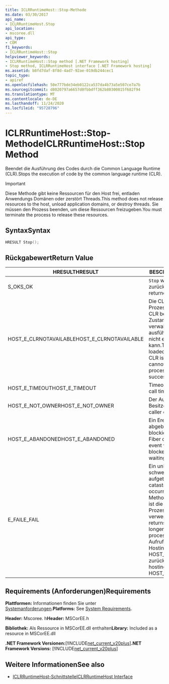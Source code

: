 ```yaml
---
title: ICLRRuntimeHost::Stop-Methode
ms.date: 03/30/2017
api_name:
- ICLRRuntimeHost.Stop
api_location:
- mscoree.dll
api_type:
- COM
f1_keywords:
- ICLRRuntimeHost::Stop
helpviewer_keywords:
- ICLRRuntimeHost::Stop method [.NET Framework hosting]
- Stop method, ICLRRuntimeHost interface [.NET Framework hosting]
ms.assetid: b8fd7daf-8f8d-4ad7-92ae-019db244cec1
topic_type:
- apiref
ms.openlocfilehash: 50e777bde34eb0122ca537da4b73a5e507ce7a7b
ms.sourcegitcommit: d8020797a6657d0fbbdff362b80300815f682f94
ms.translationtype: MT
ms.contentlocale: de-DE
ms.lasthandoff: 11/24/2020
ms.locfileid: "95728796"
---
```

# <a name="iclrruntimehoststop-method"></a><span data-ttu-id="430d9-102">ICLRRuntimeHost::Stop-Methode</span><span class="sxs-lookup"><span data-stu-id="430d9-102">ICLRRuntimeHost::Stop Method</span></span>

<span data-ttu-id="430d9-103">Beendet die Ausführung des Codes durch die Common Language Runtime (CLR).</span><span class="sxs-lookup"><span data-stu-id="430d9-103">Stops the execution of code by the common language runtime (CLR).</span></span>  
  
> [!IMPORTANT]
> <span data-ttu-id="430d9-104">Diese Methode gibt keine Ressourcen für den Host frei, entladen Anwendungs Domänen oder zerstört Threads.</span><span class="sxs-lookup"><span data-stu-id="430d9-104">This method does not release resources to the host, unload application domains, or destroy threads.</span></span> <span data-ttu-id="430d9-105">Sie müssen den Prozess beenden, um diese Ressourcen freizugeben.</span><span class="sxs-lookup"><span data-stu-id="430d9-105">You must terminate the process to release these resources.</span></span>  
  
## <a name="syntax"></a><span data-ttu-id="430d9-106">Syntax</span><span class="sxs-lookup"><span data-stu-id="430d9-106">Syntax</span></span>  
  
```cpp  
HRESULT Stop();  
```  
  
## <a name="return-value"></a><span data-ttu-id="430d9-107">Rückgabewert</span><span class="sxs-lookup"><span data-stu-id="430d9-107">Return Value</span></span>  
  
|<span data-ttu-id="430d9-108">HRESULT</span><span class="sxs-lookup"><span data-stu-id="430d9-108">HRESULT</span></span>|<span data-ttu-id="430d9-109">BESCHREIBUNG</span><span class="sxs-lookup"><span data-stu-id="430d9-109">Description</span></span>|  
|-------------|-----------------|  
|<span data-ttu-id="430d9-110">S_OK</span><span class="sxs-lookup"><span data-stu-id="430d9-110">S_OK</span></span>|<span data-ttu-id="430d9-111">`Stop` wurde erfolgreich zurückgegeben.</span><span class="sxs-lookup"><span data-stu-id="430d9-111">`Stop` returned successfully.</span></span>|  
|<span data-ttu-id="430d9-112">HOST_E_CLRNOTAVAILABLE</span><span class="sxs-lookup"><span data-stu-id="430d9-112">HOST_E_CLRNOTAVAILABLE</span></span>|<span data-ttu-id="430d9-113">Die CLR wurde nicht in einen Prozess geladen, oder die CLR befindet sich in einem Zustand, in dem Sie verwalteten Code nicht ausführen oder den-Befehl nicht erfolgreich verarbeiten kann.</span><span class="sxs-lookup"><span data-stu-id="430d9-113">The CLR has not been loaded into a process, or the CLR is in a state in which it cannot run managed code or process the call successfully.</span></span>|  
|<span data-ttu-id="430d9-114">HOST_E_TIMEOUT</span><span class="sxs-lookup"><span data-stu-id="430d9-114">HOST_E_TIMEOUT</span></span>|<span data-ttu-id="430d9-115">Timeout des Aufrufes.</span><span class="sxs-lookup"><span data-stu-id="430d9-115">The call timed out.</span></span>|  
|<span data-ttu-id="430d9-116">HOST_E_NOT_OWNER</span><span class="sxs-lookup"><span data-stu-id="430d9-116">HOST_E_NOT_OWNER</span></span>|<span data-ttu-id="430d9-117">Der Aufrufer ist nicht Besitzer der Sperre.</span><span class="sxs-lookup"><span data-stu-id="430d9-117">The caller does not own the lock.</span></span>|  
|<span data-ttu-id="430d9-118">HOST_E_ABANDONED</span><span class="sxs-lookup"><span data-stu-id="430d9-118">HOST_E_ABANDONED</span></span>|<span data-ttu-id="430d9-119">Ein Ereignis wurde abgebrochen, während ein blockierter Thread oder eine Fiber darauf wartete.</span><span class="sxs-lookup"><span data-stu-id="430d9-119">An event was canceled while a blocked thread or fiber was waiting on it.</span></span>|  
|<span data-ttu-id="430d9-120">E_FAIL</span><span class="sxs-lookup"><span data-stu-id="430d9-120">E_FAIL</span></span>|<span data-ttu-id="430d9-121">Ein unbekannter schwerwiegender Fehler ist aufgetreten.</span><span class="sxs-lookup"><span data-stu-id="430d9-121">An unknown catastrophic failure occurred.</span></span> <span data-ttu-id="430d9-122">Wenn eine Methode E_FAIL zurückgibt, ist die CLR innerhalb des Prozesses nicht mehr verwendbar.</span><span class="sxs-lookup"><span data-stu-id="430d9-122">If a method returns E_FAIL, the CLR is no longer usable within the process.</span></span> <span data-ttu-id="430d9-123">Nachfolgende Aufrufe von Hostingmethoden geben HOST_E_CLRNOTAVAILABLE zurück.</span><span class="sxs-lookup"><span data-stu-id="430d9-123">Subsequent calls to hosting methods return HOST_E_CLRNOTAVAILABLE.</span></span>|  
  
## <a name="requirements"></a><span data-ttu-id="430d9-124">Requirements (Anforderungen)</span><span class="sxs-lookup"><span data-stu-id="430d9-124">Requirements</span></span>  

 <span data-ttu-id="430d9-125">**Plattformen:** Informationen finden Sie unter [Systemanforderungen](../../get-started/system-requirements.md).</span><span class="sxs-lookup"><span data-stu-id="430d9-125">**Platforms:** See [System Requirements](../../get-started/system-requirements.md).</span></span>  
  
 <span data-ttu-id="430d9-126">**Header:** Mscoree. h</span><span class="sxs-lookup"><span data-stu-id="430d9-126">**Header:** MSCorEE.h</span></span>  
  
 <span data-ttu-id="430d9-127">**Bibliothek:** Als Ressource in MSCorEE.dll enthalten</span><span class="sxs-lookup"><span data-stu-id="430d9-127">**Library:** Included as a resource in MSCorEE.dll</span></span>  
  
 <span data-ttu-id="430d9-128">**.NET Framework Versionen:**[!INCLUDE[net_current_v20plus](../../../../includes/net-current-v20plus-md.md)]</span><span class="sxs-lookup"><span data-stu-id="430d9-128">**.NET Framework Versions:** [!INCLUDE[net_current_v20plus](../../../../includes/net-current-v20plus-md.md)]</span></span>  
  
## <a name="see-also"></a><span data-ttu-id="430d9-129">Weitere Informationen</span><span class="sxs-lookup"><span data-stu-id="430d9-129">See also</span></span>

- [<span data-ttu-id="430d9-130">ICLRRuntimeHost-Schnittstelle</span><span class="sxs-lookup"><span data-stu-id="430d9-130">ICLRRuntimeHost Interface</span></span>](iclrruntimehost-interface.md)
